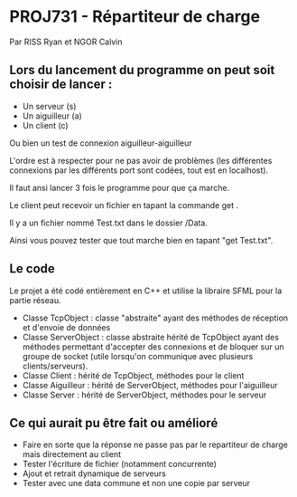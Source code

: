 # PROJ731 - Répartiteur de charge

Par RISS Ryan et NGOR Calvin

## Lors du lancement du programme on peut soit choisir de lancer :

- Un serveur (s)
- Un aiguilleur (a)
- Un client (c)

Ou bien un test de connexion aiguilleur-aiguilleur

L'ordre est à respecter pour ne pas avoir de problèmes (les différentes connexions par les différents port sont codées, tout est en localhost).

Il faut ansi lancer 3 fois le programme pour que ça marche.

Le client peut recevoir un fichier en tapant la commande get <fichier>.

Il y a un fichier nommé Test.txt dans le dossier /Data.

Ainsi vous pouvez tester que tout marche bien en tapant "get Test.txt".

## Le code 

Le projet a été codé entièrement en C++ et utilise la libraire SFML pour la partie réseau.

- Classe TcpObject : classe "abstraite" ayant des méthodes de réception et d'envoie de données
- Classe ServerObject : classe abstraite hérité de TcpObject ayant des méthodes permettant d'accepter des connexions et de bloquer sur un groupe de socket (utile lorsqu'on communique avec plusieurs clients/serveurs).
- Classe Client : hérité de TcpObject, méthodes pour le client
- Classe Aiguilleur : hérité de ServerObject, méthodes pour l'aiguilleur
- Classe Server : hérité de ServerObject, méthodes pour le serveur

## Ce qui aurait pu être fait ou amélioré

- Faire en sorte que la réponse ne passe pas par le repartiteur de charge mais directement au client
- Tester l'écriture de fichier (notamment concurrente)
- Ajout et retrait dynamique de serveurs
- Tester avec une data commune et non une copie par serveur